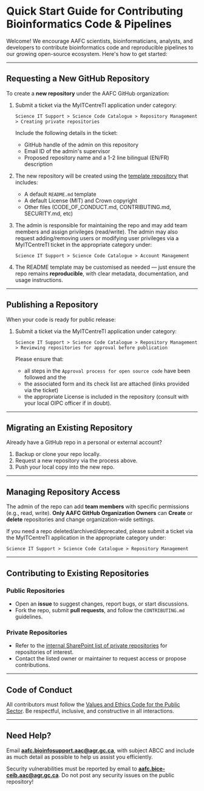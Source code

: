 # Quick Start Guide for Contributing Bioinformatics Code & Pipelines

Welcome! We encourage AAFC scientists, bioinformaticians, analysts, and developers to contribute bioinformatics code and reproducible pipelines to our growing open-source ecosystem. Here's how to get started:

---

## Requesting a New GitHub Repository

To create a **new repository** under the AAFC GitHub organization:

1. Submit a ticket via the MyITCentreTI application under category: 
   
   `Science IT Support > Science Code Catalogue > Repository Management > Creating private repositories`

   Include the following details in the ticket:
   - GitHub handle of the admin on this repository
   - Email ID of the admin's supervisor 
   - Proposed repository name and a 1-2 line bilingual (EN/FR) description
  
2. The new repository will be created using the [template repository](link) that includes:
   - A default `README.md` template
   - A default License (MIT) and Crown copyright
   - Other files (CODE_OF_CONDUCT.md, CONTRIBUTING.md, SECURITY.md, etc)

3. The admin is responsible for maintaining the repo and may add team members and assign privileges (read/write). The admin may also request adding/removing users or modifying user privileges via a MyITCentreTI ticket in the appropriate category under: 
   
   `Science IT Support > Science Code Catalogue > Account Management`
   
4. The README template may be customised as needed — just ensure the repo remains **reproducible**, with clear metadata, documentation, and usage instructions.
   


---

## Publishing a Repository

When your code is ready for public release:

1. Submit a ticket via the MyITCentreTI application under category: 
   
   `Science IT Support > Science Code Catalogue > Repository Management > Reviewing repositories for approval before publication`

   Please ensure that:
   - all steps in the `Approval process for open source code` have been followed and the
   - the associated form and its check list are attached (links provided via the ticket)
   - the appropriate License is included in the repository (consult with your local OIPC officer if in doubt). 

---

## Migrating an Existing Repository

Already have a GitHub repo in a personal or external account?

1. Backup or clone your repo locally.
2. Request a new repository via the process above.
3. Push your local copy into the new repo.

---

## Managing Repository Access

The admin of the repo can add **team members** with specific permissions (e.g., read, write).
**Only AAFC GitHub Organization Owners** can **Create** or **delete** repositories and change organization-wide settings.

If you need a repo deleted/archived/deprecated, please submit a ticket via the MyITCentreTI application in the appropriate category under: 
   
   `Science IT Support > Science Code Catalogue > Repository Management`

---

## Contributing to Existing Repositories

### Public Repositories
- Open an **issue** to suggest changes, report bugs, or start discussions.
- Fork the repo, submit **pull requests**, and follow the `CONTRIBUTING.md` guidelines.

### Private Repositories
- Refer to the [internal SharePoint list of private repositories](https://001gc.sharepoint.com/sites/42732/asd1/Forms/AllItems.aspx?id=%2Fsites%2F42732%2Fasd1%2FABCC%2FList%20of%20private%20repos%2Epdf&parent=%2Fsites%2F42732%2Fasd1%2FABCC) for repositories of interest.
- Contact the listed owner or maintainer to request access or propose contributions.

---

## Code of Conduct

All contributors must follow the [Values and Ethics Code for the Public Sector](https://www.tbs-sct.canada.ca/pol/doc-eng.aspx?id=25049). Be respectful, inclusive, and constructive in all interactions.

---

## Need Help?

Email **aafc.bioinfosupport.aac@agr.gc.ca**​, with subject ABCC and include as much detail as possible to help us assist you efficiently.

Security vulnerabilities must be reported by email to **aafc.bice-ceib.aac@agr.gc.ca**. Do not post any security issues on the public repository! 


